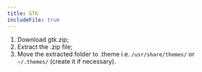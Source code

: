 ```yaml
---
title: GTK
includeFile: true
---
```


1. Download gtk.zip;
2. Extract the .zip file;
3. Move the extracted folder to .theme i.e. `/usr/share/themes/` or `~/.themes/` (create it if necessary).
